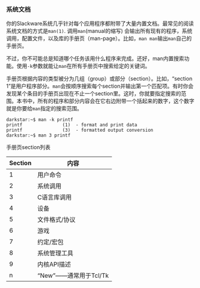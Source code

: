 ### 系统文档

你的Slackware系统几乎针对每个应用程序都附带了大量内置文档。最常见的阅读系统文档的方式是`man(1)`. 调用`man`(manual的缩写) 会输出所有现有的程序，系统调用，配置文件，以及库的手册页（man-page）。比如，`man man`输出`man`自己的手册页。

不过，你不可能总是知道哪个任务该用什么程序来完成。还好，man内置搜索功能。使用`-k`参数就能让`man`在所有手册页中搜索给定的关键词。

手册页根据内容的类型被分为几组（group）或部分（section）。比如，“section 1”是用户程序部分。`man`会按顺序搜索每个section并输出第一个匹配项。有时你会发现某个条目的手册页出现在不止一个section里。这时，你就要指定搜索的范围。本书中，所有的程序和部分内容会在它右边附带一个括起来的数字，这个数字就是你要给`man`指定的搜索范围。

```
darkstar:~$ man -k printf
printf               (1)  - format and print data
printf               (3)  - formatted output conversion
darkstar:~$ man 3 printf
```

手册页section列表

| Section | 内容 |
| --- | --- |
| 1 | 用户命令 |
| 2 | 系统调用 |
| 3 | C语言库调用 |
| 4 | 设备 |
| 5 | 文件格式/协议 |
| 6 | 游戏 |
| 7 | 约定/宏包 |
| 8 | 系统管理工具 |
| 9 | 内核API描述 |
| n | “New”——通常用于Tcl/Tk |

